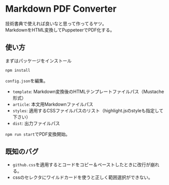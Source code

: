 # Markdown PDF Converter

技術書典で使えれば良いなと思って作ってるヤツ。  
MarkdownをHTML変換してPuppeteerでPDF化する。

## 使い方

まずはパッケージをインストール

```bash
npm install
```

`config.json`を編集。

- `template`: Markdown変換後のHTMLテンプレートファイルパス（Mustache形式）
- `article`: 本文用Markdownファイルパス
- `styles`: 適用するCSSファイルパスのリスト（highlight.jsのstyleも指定して下さい）
- `dist`: 出力ファイルパス

`npm run start`でPDF変換開始。

## 既知のバグ

- `github.css`を適用するとコードをコピー＆ペーストしたときに改行が崩れる。
- cssのセレクタにワイルドカードを使うと正しく範囲選択ができない。

